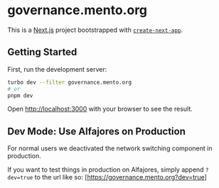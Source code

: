 # governance.mento.org

This is a [Next.js](https://nextjs.org) project bootstrapped with [`create-next-app`](https://nextjs.org/docs/app/api-reference/cli/create-next-app).

## Getting Started

First, run the development server:

```bash
turbo dev --filter governance.mento.org
# or
pnpm dev
```

<!-- markdown-link-check-disable -->

Open [http://localhost:3000](http://localhost:3000) with your browser to see the result.

<!-- markdown-link-check-enable -->

## Dev Mode: Use Alfajores on Production

For normal users we deactivated the network switching component in production.

If you want to test things in production on Alfajores, simply append `?dev=true` to the url like so: [https://governance.mento.org?dev=true]
